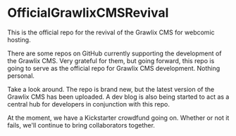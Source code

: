 # OfficialGrawlixCMSRevival
This is the official repo for the revival of the Grawlix CMS for webcomic hosting.
<p>There are some repos on GitHub currently supporting the development of the Grawlix CMS. Very grateful for them, but going forward, this repo is going to serve as the official repo for Grawlix CMS development. Nothing personal.</p>
<p>Take a look around. The repo is brand new, but the latest version of the Grawlix CMS has been uploaded. A dev blog is also being started to act as a central hub for developers in conjunction with this repo.</p>
<p>At the moment, we have a Kickstarter crowdfund going on. Whether or not it fails, we'll continue to bring collaborators together.</p>
